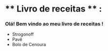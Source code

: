 # ** Livro de receitas ** : 

### Olá! Bem vindo ao meu livro de receitas !

 - Strogonoff
 - Pavê
 - Bolo de Cenoura

